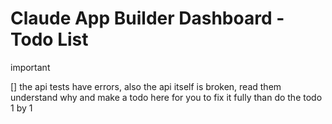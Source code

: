 # Claude App Builder Dashboard - Todo List

important

[] the api tests have errors, also the api itself is broken, read them understand why and make a todo here for you to fix it fully than do the todo 1 by 1
